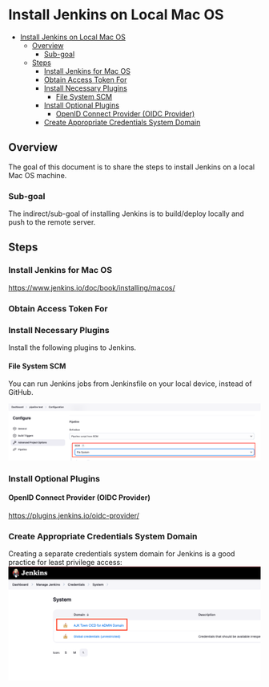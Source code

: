 # Install Jenkins on Local Mac OS

<!-- TOC -->

- [Install Jenkins on Local Mac OS](#install-jenkins-on-local-mac-os)
  - [Overview](#overview)
    - [Sub-goal](#sub-goal)
  - [Steps](#steps)
    - [Install Jenkins for Mac OS](#install-jenkins-for-mac-os)
    - [Obtain Access Token For](#obtain-access-token-for)
    - [Install Necessary Plugins](#install-necessary-plugins)
      - [File System SCM](#file-system-scm)
    - [Install Optional Plugins](#install-optional-plugins)
      - [OpenID Connect Provider (OIDC Provider)](#openid-connect-provider-oidc-provider)
    - [Create Appropriate Credentials System Domain](#create-appropriate-credentials-system-domain)

<!-- /TOC -->


## Overview
The goal of this document is to share the steps to install Jenkins on a local Mac OS machine.

### Sub-goal
The indirect/sub-goal of installing Jenkins is to build/deploy locally and push to the remote server.


## Steps

### Install Jenkins for Mac OS
https://www.jenkins.io/doc/book/installing/macos/


### Obtain Access Token For



### Install Necessary Plugins
Install the following plugins to Jenkins.

#### File System SCM
You can run Jenkins jobs from Jenkinsfile on your local device, instead of GitHub.

![install_plugin_file_system_scm](./assets/install_plugin_file_system_scm.png)


### Install Optional Plugins
#### OpenID Connect Provider (OIDC Provider)
https://plugins.jenkins.io/oidc-provider/


### Create Appropriate Credentials System Domain
Creating a separate credentials system domain for Jenkins is a good practice for least privilege access:
![credentials_system_domain](./assets/credentials_system_domain.png)